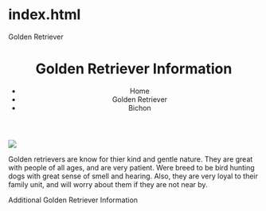 # index.html
Golden Retriever
<!DOCTYPE html>
<html>
  <head>
      <title>Dog Breeds
      <link rel = "styes.css" href= "styles.css" type = "text/css">
      <! -- metadata, links to css files,SEO -->
      </title>
  </head>
  <body>
   <header>
      <h1>Golden Retriever Information</h1>
      <script src = "javascript.js"></script>
      <nav>
        <ul>
         <li> <a>Home</a>
         <li> <a>Golden Retriever</a>
         <li> <a>Bichon</a>
        </ul>
      </nav>
    </header>
       <img src= "https://live.staticflickr.com/3722/10581910556_659c71691b_b.jpg"/150>
       <p>
           Golden retrievers are know for thier kind and gentle nature. 
           They are great with people of all ages, and are very patient.
           Were breed to be bird hunting dogs with great sense of smell and hearing.
           Also, they are very loyal to their family unit, and will worry about them if they are not near by.
       </p>
       <footer>
       Additional Golden Retriever Information
       </footer>
  </body>
</html> 
